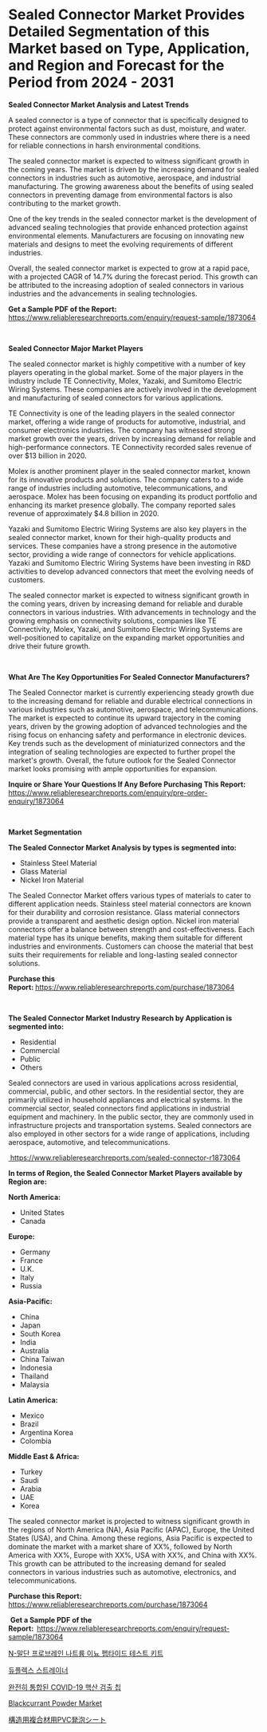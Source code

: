 <p><h1>Sealed Connector Market Provides Detailed Segmentation of this Market based on Type, Application, and Region and Forecast for the Period from 2024 - 2031</h1></p><p><strong>Sealed Connector Market Analysis and Latest Trends</strong></p>
<p><p>A sealed connector is a type of connector that is specifically designed to protect against environmental factors such as dust, moisture, and water. These connectors are commonly used in industries where there is a need for reliable connections in harsh environmental conditions.</p><p>The sealed connector market is expected to witness significant growth in the coming years. The market is driven by the increasing demand for sealed connectors in industries such as automotive, aerospace, and industrial manufacturing. The growing awareness about the benefits of using sealed connectors in preventing damage from environmental factors is also contributing to the market growth.</p><p>One of the key trends in the sealed connector market is the development of advanced sealing technologies that provide enhanced protection against environmental elements. Manufacturers are focusing on innovating new materials and designs to meet the evolving requirements of different industries.</p><p>Overall, the sealed connector market is expected to grow at a rapid pace, with a projected CAGR of 14.7% during the forecast period. This growth can be attributed to the increasing adoption of sealed connectors in various industries and the advancements in sealing technologies.</p></p>
<p><strong>Get a Sample PDF of the Report:&nbsp;</strong> <a href="https://www.reliableresearchreports.com/enquiry/request-sample/1873064">https://www.reliableresearchreports.com/enquiry/request-sample/1873064</a></p>
<p>&nbsp;</p>
<p><strong>Sealed Connector Major Market Players</strong></p>
<p><p>The sealed connector market is highly competitive with a number of key players operating in the global market. Some of the major players in the industry include TE Connectivity, Molex, Yazaki, and Sumitomo Electric Wiring Systems. These companies are actively involved in the development and manufacturing of sealed connectors for various applications.</p><p>TE Connectivity is one of the leading players in the sealed connector market, offering a wide range of products for automotive, industrial, and consumer electronics industries. The company has witnessed strong market growth over the years, driven by increasing demand for reliable and high-performance connectors. TE Connectivity recorded sales revenue of over $13 billion in 2020.</p><p>Molex is another prominent player in the sealed connector market, known for its innovative products and solutions. The company caters to a wide range of industries including automotive, telecommunications, and aerospace. Molex has been focusing on expanding its product portfolio and enhancing its market presence globally. The company reported sales revenue of approximately $4.8 billion in 2020.</p><p>Yazaki and Sumitomo Electric Wiring Systems are also key players in the sealed connector market, known for their high-quality products and services. These companies have a strong presence in the automotive sector, providing a wide range of connectors for vehicle applications. Yazaki and Sumitomo Electric Wiring Systems have been investing in R&D activities to develop advanced connectors that meet the evolving needs of customers.</p><p>The sealed connector market is expected to witness significant growth in the coming years, driven by increasing demand for reliable and durable connectors in various industries. With advancements in technology and the growing emphasis on connectivity solutions, companies like TE Connectivity, Molex, Yazaki, and Sumitomo Electric Wiring Systems are well-positioned to capitalize on the expanding market opportunities and drive their future growth.</p></p>
<p>&nbsp;</p>
<p><strong>What Are The Key Opportunities For Sealed Connector Manufacturers?</strong></p>
<p><p>The Sealed Connector market is currently experiencing steady growth due to the increasing demand for reliable and durable electrical connections in various industries such as automotive, aerospace, and telecommunications. The market is expected to continue its upward trajectory in the coming years, driven by the growing adoption of advanced technologies and the rising focus on enhancing safety and performance in electronic devices. Key trends such as the development of miniaturized connectors and the integration of sealing technologies are expected to further propel the market's growth. Overall, the future outlook for the Sealed Connector market looks promising with ample opportunities for expansion.</p></p>
<p><strong>Inquire or Share Your Questions If Any Before Purchasing This Report:</strong> <a href="https://www.reliableresearchreports.com/enquiry/pre-order-enquiry/1873064">https://www.reliableresearchreports.com/enquiry/pre-order-enquiry/1873064</a></p>
<p>&nbsp;</p>
<p><strong>Market Segmentation</strong></p>
<p><strong>The Sealed Connector Market Analysis by types is segmented into:</strong></p>
<p><ul><li>Stainless Steel Material</li><li>Glass Material</li><li>Nickel Iron Material</li></ul></p>
<p><p>The Sealed Connector Market offers various types of materials to cater to different application needs. Stainless steel material connectors are known for their durability and corrosion resistance. Glass material connectors provide a transparent and aesthetic design option. Nickel iron material connectors offer a balance between strength and cost-effectiveness. Each material type has its unique benefits, making them suitable for different industries and environments. Customers can choose the material that best suits their requirements for reliable and long-lasting sealed connector solutions.</p></p>
<p><strong>Purchase this Report:&nbsp;</strong><a href="https://www.reliableresearchreports.com/purchase/1873064">https://www.reliableresearchreports.com/purchase/1873064</a></p>
<p>&nbsp;</p>
<p><strong>The Sealed Connector Market Industry Research by Application is segmented into:</strong></p>
<p><ul><li>Residential</li><li>Commercial</li><li>Public</li><li>Others</li></ul></p>
<p><p>Sealed connectors are used in various applications across residential, commercial, public, and other sectors. In the residential sector, they are primarily utilized in household appliances and electrical systems. In the commercial sector, sealed connectors find applications in industrial equipment and machinery. In the public sector, they are commonly used in infrastructure projects and transportation systems. Sealed connectors are also employed in other sectors for a wide range of applications, including aerospace, automotive, and telecommunications.</p></p>
<p><a href="https://www.reliableresearchreports.com/sealed-connector-r1873064">&nbsp;https://www.reliableresearchreports.com/sealed-connector-r1873064</a></p>
<p><strong>In terms of Region, the Sealed Connector Market Players available by Region are:</strong></p>
<p>
    <p> <strong> North America: </strong>
        <ul>
            <li>United States</li>
            <li>Canada</li>
        </ul>
        </p> 
    <p> <strong> Europe: </strong>
        <ul>
            <li>Germany</li>
            <li>France</li>
            <li>U.K.</li>
            <li>Italy</li>
            <li>Russia</li>
        </ul>
        </p> 
    <p> <strong> Asia-Pacific: </strong>
        <ul>
            <li>China</li>
            <li>Japan</li>
            <li>South Korea</li>
            <li>India</li>
            <li>Australia</li>
            <li>China Taiwan</li>
            <li>Indonesia</li>
            <li>Thailand</li>
            <li>Malaysia</li>
        </ul>
        </p> 
    <p> <strong> Latin America: </strong>
        <ul>
            <li>Mexico</li>
            <li>Brazil</li>
            <li>Argentina Korea</li>
            <li>Colombia</li>
        </ul>
        </p> 
    <p> <strong> Middle East & Africa: </strong>
        <ul>
            <li>Turkey</li>
            <li>Saudi</li>
            <li>Arabia</li>
            <li>UAE</li>
            <li>Korea</li>
        </ul>
    </p>
    </p>
<p><p>The sealed connector market is projected to witness significant growth in the regions of North America (NA), Asia Pacific (APAC), Europe, the United States (USA), and China. Among these regions, Asia Pacific is expected to dominate the market with a market share of XX%, followed by North America with XX%, Europe with XX%, USA with XX%, and China with XX%. This growth can be attributed to the increasing demand for sealed connectors in various industries such as automotive, electronics, and telecommunications.</p></p>
<p><strong>Purchase this Report: </strong><a href="https://www.reliableresearchreports.com/purchase/1873064">https://www.reliableresearchreports.com/purchase/1873064</a></p>
<p>&nbsp;<strong>Get a Sample PDF of the Report:&nbsp;&nbsp;</strong><a href="https://www.reliableresearchreports.com/enquiry/request-sample/1873064">https://www.reliableresearchreports.com/enquiry/request-sample/1873064</a></p>
<p><strong></strong></p>
<p><p><a href="https://medium.com/@salennagilmor1/%EA%B8%80%EB%A1%9C%EB%B2%8C-n-%ED%84%B0%EB%AF%B8%EB%84%90-%ED%94%84%EB%A1%9C-%EB%B8%8C%EB%A0%88%EC%9D%B8-%EB%82%98%ED%8A%B8%EB%A6%AC%EC%9A%B0%EB%A0%88%EC%A7%88%EB%A6%B0-peptide-test-kit-%EC%8B%9C%EC%9E%A5-%EA%B7%9C%EB%AA%A8%EB%8A%94-%EC%97%B0%ED%8F%89%EA%B7%A0-%EC%84%B1%EC%9E%A5%EB%A5%A0%EC%9D%B8-%EC%97%90-%EB%8F%84%EB%8B%AC%ED%95%A0-%EA%B2%83%EC%9C%BC%EB%A1%9C-%EC%98%88%EC%83%81%EB%90%98%EB%A9%B0-%EC%9D%B4-%EB%B3%B4%EA%B3%A0%EC%84%9C%EB%8A%94-%EC%8B%9C%EC%9E%A5-%EC%84%B1%EC%9E%A5-%ED%8A%B8%EB%A0%8C%EB%93%9C-%EA%B8%B0%ED%9A%8C-%EB%B0%8F-f08ccb13ed44">N-말단 프로브레인 나트륨 이뇨 펩타이드 테스트 키트</a></p><p><a href="https://medium.com/@powerairdrop95/%EA%B8%80%EB%A1%9C%EB%B2%8C-%EC%9D%B4%EC%A4%91%EC%8A%A4%ED%8A%B8%EB%A0%88%EC%9D%B4%EB%84%88-%EC%8B%9C%EC%9E%A5-%EC%A0%9C%ED%92%88-%EC%9C%A0%ED%98%95-%EC%9D%91%EC%9A%A9-%EB%B6%84%EC%95%BC-%EC%A7%80%EC%97%AD-%EB%B0%8F-%EC%97%85%EC%B2%B4%EB%B3%84-%EC%82%B0%EC%97%85-%EC%84%B8%EA%B7%B8%EB%A8%BC%ED%8A%B8-%EC%A0%84%EB%A7%9D-%EC%8B%9C%EC%9E%A5-%ED%8F%89%EA%B0%80-%EA%B2%BD%EC%9F%81-%EC%83%81%ED%99%A9-%ED%8A%B8%EB%A0%8C%EB%93%9C-%EB%B0%8F-%EC%98%88%EC%B8%A1-2024%EB%85%84-2031%EB%85%84-8dd8fde68fef">듀플렉스 스트레이너</a></p><p><a href="https://github.com/Marcosoenrt565736/Market-Research-Report-List-1/blob/main/8013182163434.md">완전히 통합된 COVID-19 핵산 검출 칩</a></p><p><a href="https://github.com/KeeganBarrows2023/Market-Research-Report-List-1/blob/main/blackcurrant-powder-market.md">Blackcurrant Powder Market</a></p><p><a href="https://github.com/schmahlson/Market-Research-Report-List-2/blob/main/8925266153008.md">構造用複合材用PVC発泡シート</a></p></p>
